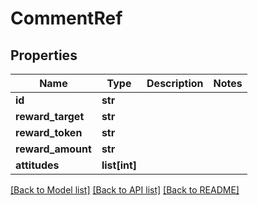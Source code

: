 # CommentRef

## Properties
Name | Type | Description | Notes
------------ | ------------- | ------------- | -------------
**id** | **str** |  | 
**reward_target** | **str** |  | 
**reward_token** | **str** |  | 
**reward_amount** | **str** |  | 
**attitudes** | **list[int]** |  | 

[[Back to Model list]](../README.md#documentation-for-models) [[Back to API list]](../README.md#documentation-for-api-endpoints) [[Back to README]](../README.md)


